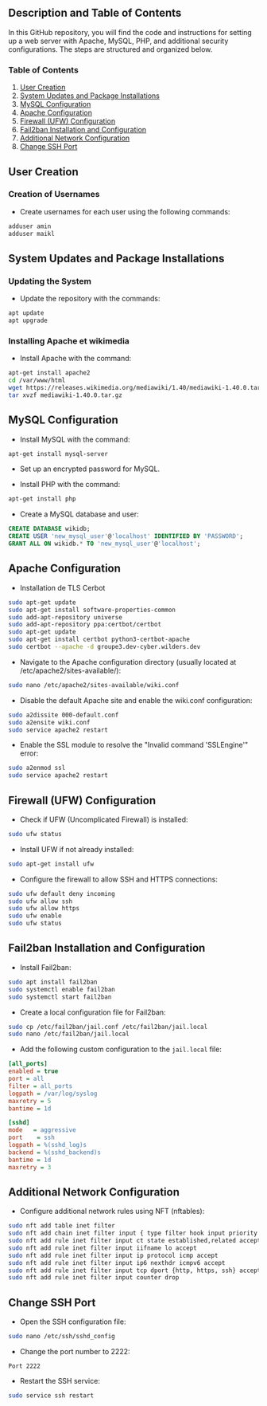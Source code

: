 ## Description and Table of Contents

In this GitHub repository, you will find the code and instructions for setting up a web server with Apache, MySQL, PHP, and additional security configurations. The steps are structured and organized below.

### Table of Contents
1. [User Creation](#user-creation)
2. [System Updates and Package Installations](#system-updates-and-package-installations)
3. [MySQL Configuration](#mysql-configuration)
4. [Apache Configuration](#apache-configuration)
5. [Firewall (UFW) Configuration](#firewall-ufw-configuration)
6. [Fail2ban Installation and Configuration](#fail2ban-installation-and-configuration)
7. [Additional Network Configuration](#additional-network-configuration)
8. [Change SSH Port](#change-ssh-port)

## User Creation
### Creation of Usernames
- Create usernames for each user using the following commands:

```bash
adduser amin
adduser maikl
```

## System Updates and Package Installations
### Updating the System
- Update the repository with the commands:

```bash
apt update
apt upgrade
```

### Installing Apache et wikimedia
- Install Apache with the command:

```bash
apt-get install apache2
cd /var/www/html
wget https://releases.wikimedia.org/mediawiki/1.40/mediawiki-1.40.0.tar.gz
tar xvzf mediawiki-1.40.0.tar.gz
```

## MySQL Configuration
- Install MySQL with the command:

```bash
apt-get install mysql-server
```

- Set up an encrypted password for MySQL.

- Install PHP with the command:

```bash
apt-get install php
```

- Create a MySQL database and user:

```sql
CREATE DATABASE wikidb;
CREATE USER 'new_mysql_user'@'localhost' IDENTIFIED BY 'PASSWORD';
GRANT ALL ON wikidb.* TO 'new_mysql_user'@'localhost';
```

## Apache Configuration
- Installation de TLS Cerbot
```bash
sudo apt-get update
sudo apt-get install software-properties-common
sudo add-apt-repository universe
sudo add-apt-repository ppa:certbot/certbot
sudo apt-get update
sudo apt-get install certbot python3-certbot-apache
sudo certbot --apache -d groupe3.dev-cyber.wilders.dev
```

- Navigate to the Apache configuration directory (usually located at /etc/apache2/sites-available/):

```bash
sudo nano /etc/apache2/sites-available/wiki.conf
```

- Disable the default Apache site and enable the wiki.conf configuration:

```bash
sudo a2dissite 000-default.conf
sudo a2ensite wiki.conf
sudo service apache2 restart
```

- Enable the SSL module to resolve the "Invalid command 'SSLEngine'" error:

```bash
sudo a2enmod ssl
sudo service apache2 restart
```

## Firewall (UFW) Configuration
- Check if UFW (Uncomplicated Firewall) is installed:

```bash
sudo ufw status
```

- Install UFW if not already installed:

```bash
sudo apt-get install ufw
```

- Configure the firewall to allow SSH and HTTPS connections:

```bash
sudo ufw default deny incoming
sudo ufw allow ssh
sudo ufw allow https
sudo ufw enable
sudo ufw status
```

## Fail2ban Installation and Configuration
- Install Fail2ban:

```bash
sudo apt install fail2ban
sudo systemctl enable fail2ban
sudo systemctl start fail2ban
```

- Create a local configuration file for Fail2ban:

```bash
sudo cp /etc/fail2ban/jail.conf /etc/fail2ban/jail.local
sudo nano /etc/fail2ban/jail.local
```

- Add the following custom configuration to the `jail.local` file:

```ini
[all_ports]
enabled = true
port = all
filter = all_ports
logpath = /var/log/syslog
maxretry = 5
bantime = 1d

[sshd]
mode   = aggressive
port    = ssh
logpath = %(sshd_log)s
backend = %(sshd_backend)s
bantime = 1d
maxretry = 3
```

## Additional Network Configuration
- Configure additional network rules using NFT (nftables):

```bash
sudo nft add table inet filter
sudo nft add chain inet filter input { type filter hook input priority 0 \; }
sudo nft add rule inet filter input ct state established,related accept
sudo nft add rule inet filter input iifname lo accept
sudo nft add rule inet filter input ip protocol icmp accept
sudo nft add rule inet filter input ip6 nexthdr icmpv6 accept
sudo nft add rule inet filter input tcp dport {http, https, ssh} accept
sudo nft add rule inet filter input counter drop
```

## Change SSH Port
- Open the SSH configuration file:

```bash
sudo nano /etc/ssh/sshd_config
```

- Change the port number to 2222:

```
Port 2222
```

- Restart the SSH service:

```bash
sudo service ssh restart
```


